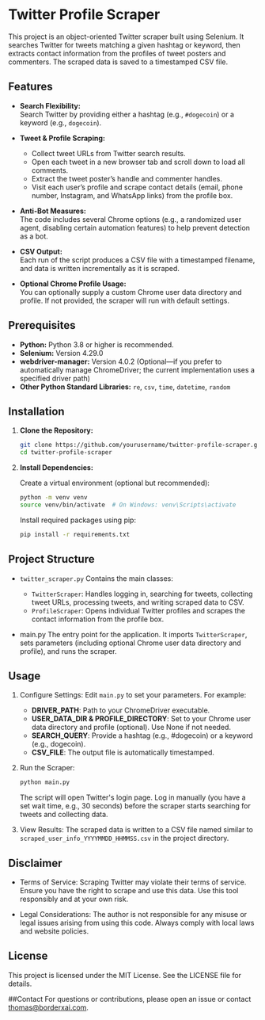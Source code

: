 # Twitter Profile Scraper

This project is an object-oriented Twitter scraper built using Selenium. It searches Twitter for tweets matching a given hashtag or keyword, then extracts contact information from the profiles of tweet posters and commenters. The scraped data is saved to a timestamped CSV file.

## Features

- **Search Flexibility:**  
  Search Twitter by providing either a hashtag (e.g., `#dogecoin`) or a keyword (e.g., `dogecoin`).

- **Tweet & Profile Scraping:**  
  - Collect tweet URLs from Twitter search results.
  - Open each tweet in a new browser tab and scroll down to load all comments.
  - Extract the tweet poster’s handle and commenter handles.
  - Visit each user’s profile and scrape contact details (email, phone number, Instagram, and WhatsApp links) from the profile box.

- **Anti-Bot Measures:**  
  The code includes several Chrome options (e.g., a randomized user agent, disabling certain automation features) to help prevent detection as a bot.

- **CSV Output:**  
  Each run of the script produces a CSV file with a timestamped filename, and data is written incrementally as it is scraped.

- **Optional Chrome Profile Usage:**  
  You can optionally supply a custom Chrome user data directory and profile. If not provided, the scraper will run with default settings.

## Prerequisites

- **Python:** Python 3.8 or higher is recommended.
- **Selenium:** Version 4.29.0  
- **webdriver-manager:** Version 4.0.2 (Optional—if you prefer to automatically manage ChromeDriver; the current implementation uses a specified driver path)
- **Other Python Standard Libraries:** `re`, `csv`, `time`, `datetime`, `random`

## Installation

1. **Clone the Repository:**

   ```bash
   git clone https://github.com/yourusername/twitter-profile-scraper.git
   cd twitter-profile-scraper
   ```
   
2. **Install Dependencies:**

    Create a virtual environment (optional but recommended):

    ```bash
    python -m venv venv
    source venv/bin/activate  # On Windows: venv\Scripts\activate
    ```

    Install required packages using pip:

    ```bash
    pip install -r requirements.txt
    ```
    


## Project Structure
- `twitter_scraper.py`
    Contains the main classes:

    - `TwitterScraper`: Handles logging in, searching for tweets, collecting tweet URLs, processing tweets, and writing scraped data to CSV.
    - `ProfileScraper`: Opens individual Twitter profiles and scrapes the contact information from the profile box.
  
- main.py
The entry point for the application. It imports `TwitterScraper`, sets parameters (including optional Chrome user data directory and profile), and runs the scraper.

## Usage
1. Configure Settings:
    Edit `main.py` to set your parameters. For example:

   - **DRIVER_PATH**: Path to your ChromeDriver executable.
   - **USER_DATA_DIR & PROFILE_DIRECTORY**: Set to your Chrome user data directory and profile (optional). Use None if not needed.
   - **SEARCH_QUERY**: Provide a hashtag (e.g., #dogecoin) or a keyword (e.g., dogecoin).
   - **CSV_FILE**: The output file is automatically timestamped.

2. Run the Scraper:

    ```bash
    python main.py
    ```

    The script will open Twitter's login page. Log in manually (you have a set wait time, e.g., 30 seconds) before the scraper starts searching for tweets and collecting data.


3. View Results:
    The scraped data is written to a CSV file named similar to `scraped_user_info_YYYYMMDD_HHMMSS.csv` in the project directory.

## Disclaimer
- Terms of Service:
Scraping Twitter may violate their terms of service. Ensure you have the right to scrape and use this data. Use this tool responsibly and at your own risk.

- Legal Considerations:
The author is not responsible for any misuse or legal issues arising from using this code. Always comply with local laws and website policies.

## License
This project is licensed under the MIT License. See the LICENSE file for details.

##Contact
For questions or contributions, please open an issue or contact thomas@borderxai.com.
